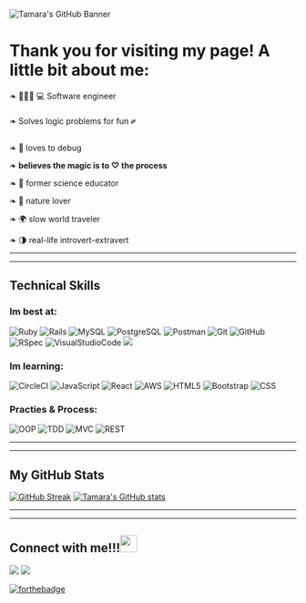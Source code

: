 ![Tamara's GitHub Banner](https://user-images.githubusercontent.com/67713820/189742376-48e84a13-a7ad-4bc3-bf5f-b55175ea0aed.jpeg)

<h1>Thank you for visiting my page! A little bit about me:</h1>

  ❧ 👩🏽‍🔬 💻 Software engineer
  
  ❧ Solves logic problems for fun ༗

  ❧ 🐞 loves to debug 
  
  ❧ **believes the magic is to ♡ the process**
  
  ❧ 🔬 former science educator 
  
  ❧ 🌱 nature lover
  
  ❧ 🌍 slow world traveler
  
  ❧ 🌗 real-life introvert-extravert 
  
 ---
 ---
## Technical Skills

### Im best at:

<p align="left">
<img alt="Ruby" src="https://img.shields.io/badge/Ruby-CC342D?style=for-the-badge&logo=ruby&logoColor=white"/>
<img alt="Rails" src="https://img.shields.io/badge/rails-%23CC0000.svg?style=for-the-badge&logo=ruby-on-rails&logoColor=white" /> 
<img alt="MySQL" src="https://img.shields.io/badge/MySQL-00000F?style=for-the-badge&logo=mysql&logoColor=white" /> 
<img alt="PostgreSQL" src="https://img.shields.io/badge/PostgreSQL-316192?style=for-the-badge&logo=postgresql&logoColor=white" />
<img alt="Postman" src="https://img.shields.io/badge/Postman-FF6C37?style=for-the-badge&logo=postman&logoColor=white" /> 
<img alt="Git" src="https://img.shields.io/badge/GIT-E44C30?style=for-the-badge&logo=git&logoColor=white"/>
<img alt="GitHub" src="https://img.shields.io/badge/GitHub%20-%2320232a.svg?&style=for-the-badge&logo=GitHub&logoColor=%23EFF7FF" />
<img alt="RSpec" src="https://img.shields.io/badge/RSpec-CC342D?style=for-the-badge&logo=RubyGems&logoColor=white" /> 
<img alt="VisualStudioCode" src="https://img.shields.io/badge/Visual_Studio_Code-0078D4?style=for-the-badge&logo=visual%20studio%20code&logoColor=white"/>
<img atl="Heroku" src="https://img.shields.io/badge/Heroku-430098?style=for-the-badge&logo=heroku&logoColor=white"/ >
</p>

### Im learning:
<p align="left">
<img alt="CircleCI" src="https://img.shields.io/badge/circleci-343434?style=for-the-badge&logo=circleci&logoColor=white" />
<img alt="JavaScript" src="https://img.shields.io/badge/JavaScript-F7DF1E?style=for-the-badge&logo=javascript&logoColor=black" />
<img alt="React" src="https://img.shields.io/badge/React-20232A?style=for-the-badge&logo=react&logoColor=61DAFB" />
<img alt="AWS" src="https://img.shields.io/badge/Amazon_AWS-232F3E?style=for-the-badge&logo=amazon-aws&logoColor=white" />
<img alt="HTML5" src="https://img.shields.io/badge/HTML5-E34F26?style=for-the-badge&logo=html5&logoColor=white" />
<img alt="Bootstrap" src="https://img.shields.io/badge/Bootstrap-563D7C?style=for-the-badge&logo=bootstrap&logoColor=white" />
<img alt="CSS" src="https://img.shields.io/badge/CSS3-1572B6?style=for-the-badge&logo=css3&logoColor=white" />
</p>


### Practies & Process:
![OOP](https://user-images.githubusercontent.com/64919819/113648808-77684300-964a-11eb-8575-05aeaa946a6f.png)
![TDD](https://user-images.githubusercontent.com/64919819/113648827-7f27e780-964a-11eb-8f9e-dfdc2ed077c5.png)
![MVC](https://user-images.githubusercontent.com/64919819/113648848-8949e600-964a-11eb-833f-91872b6f3fe0.png)
![REST](https://user-images.githubusercontent.com/64919819/113648856-8ea73080-964a-11eb-8e85-6f580a54eaca.png)


---
---

## My GitHub Stats
[![GitHub Streak](https://github-readme-streak-stats.herokuapp.com?user=wanderlust-create&theme=github-dark-blue&date_format=M%20j%5B%2C%20Y%5D)](https://git.io/streak-stats)
[![Tamara's GitHub stats](https://github-readme-stats.vercel.app/api?username=wanderlust-create)](https://github.com/wanderlust-create/github-readme-stats)


---
---
<h2>Connect with me!!!<img src="https://raw.githubusercontent.com/MartinHeinz/MartinHeinz/master/wave.gif" width="30px" height="30px" /></h2>
  <a target="_blank"href="https://www.linkedin.com/in/tamara-dowis/"><img src="https://img.shields.io/badge/linkedin-%230077B5.svg?&style=for-the-badge&logo=linkedin&logoColor=white" /></a>
  <a href="mailto:tamara.dowis@gmail.com?subject=Message%20From%20my%20Github"><img src="https://img.shields.io/badge/gmail-%23D14836.svg?&style=for-the-badge&logo=gmail&logoColor=white" /></a>
  
  [![forthebadge](http://forthebadge.com/images/badges/built-with-love.svg)](http://forthebadge.com)
